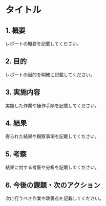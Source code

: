 # タイトル

## 1. 概要
レポートの概要を記載してください。

## 2. 目的
レポートの目的を明確に記載してください。

## 3. 実施内容
実施した作業や操作手順を記載してください。

## 4. 結果
得られた結果や観察事項を記載してください。

## 5. 考察
結果に対する考察や分析を記載してください。

## 6. 今後の課題・次のアクション
次に行うべき作業や改善点を記載してください。
